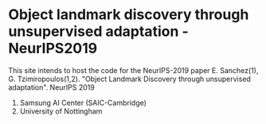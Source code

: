 # Object landmark discovery through unsupervised adaptation - NeurIPS2019

This site intends to host the code for the NeurIPS-2019 paper 
E. Sanchez(1), G. Tzimiropoulos(1,2). "Object Landmark Discovery through unsupervised adaptation". NeurIPS 2019

1. Samsung AI Center (SAIC-Cambridge)
2. University of Nottingham
